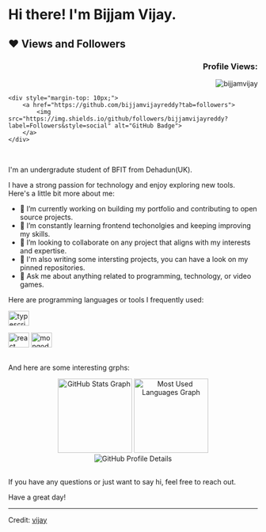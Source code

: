 
##


<!-- welcome message -->

# Hi there! I'm Bijjam Vijay.
## ❤ Views and Followers
<div style="margin-top: 20px;">
    <div style="text-align: right;">
        <h3>Profile Views:</h3>
        <img src="https://komarev.com/ghpvc/?username=bijjamvijay&label=Profile%20views&color=0e75b6&style=flat" alt="bijjamvijay" />
    </div>

    <div style="margin-top: 10px;">
        <a href="https://github.com/bijjamvijayreddy?tab=followers">
            <img src="https://img.shields.io/github/followers/bijjamvijayreddy?label=Followers&style=social" alt="GitHub Badge">
        </a>
    </div>
</div>



<br/>

I'm an undergradute student of BFIT from Dehadun(UK).

I have a strong passion for technology and enjoy exploring new tools. Here's a little bit more about me:

- 🔭 I’m currently working on building my portfolio and contributing to open source projects.
- 🌱 I’m constantly learning frontend techonolgies and keeping improving my skills.
- 👯 I’m looking to collaborate on any project that aligns with my interests and expertise.
- 💼 I'm also writing some intersting projects, you can have a look on my pinned repositories.
- 💬 Ask me about anything related to programming, technology, or video games.


Here are programming languages or tools I frequently used:

<div>
  <img
    height="30"
    width="42"
    alt="typescript logo"
    src="https://cdn.jsdelivr.net/gh/devicons/devicon/icons/typescript/typescript-plain.svg"
  />
  
  <img
    height="30"
    width="42"
    alt="react logo"
    src="https://cdn.jsdelivr.net/gh/devicons/devicon/icons/react/react-original.svg"
  />
    <img
    height="30"
    width="42"
    alt="mongodb logo"
    src="https://cdn.jsdelivr.net/gh/devicons/devicon/icons/mongodb/mongodb-original.svg"
  />
 
  
</div>

##

And here are some interesting grphs:

<!-- grph -->
<div align="left">
 <div align="center">
  <img
    height="150"
    alt="GitHub Stats Graph"
    src="https://github-profile-summary-cards.vercel.app/api/cards/stats?username=bijjamvijayreddy&theme=vue"
  />
  <img
    height="150"
    alt="Most Used Languages Graph"
    src="https://github-profile-summary-cards.vercel.app/api/cards/most-commit-language?username=bijjamvijayreddy&theme=vue"
  />
  <br>
  <img
    alt="GitHub Profile Details"
    src="https://github-profile-summary-cards.vercel.app/api/cards/profile-details?username=bijjamvijayreddy&theme=vue"
  />
</div>


##

If you have any questions or just want to say hi, feel free to reach out.

Have a great day!

---
Credit: [vijay](https://github.com/bijjamvijayreddy)
